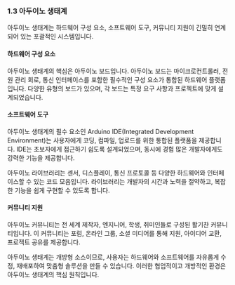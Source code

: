 ### 1.3 아두이노 생태계

아두이노 생태계는 하드웨어 구성 요소, 소프트웨어 도구, 커뮤니티 지원이 긴밀히 연계되어 있는 포괄적인 시스템입니다.

#### 하드웨어 구성 요소

아두이노 생태계의 핵심은 아두이노 보드입니다. 아두이노 보드는 마이크로컨트롤러, 전원 관리 회로, 통신 인터페이스를 포함한 필수적인 구성 요소가 통합된 하드웨어 플랫폼입니다. 다양한 유형의 보드가 있으며, 각 보드는 특정 요구 사항과 프로젝트에 맞게 설계되었습니다.

#### 소프트웨어 도구

아두이노 생태계의 필수 요소인 Arduino IDE(Integrated Development Environment)는 사용자에게 코딩, 컴파일, 업로드를 위한 통합된 플랫폼을 제공합니다. IDE는 초보자에게 접근하기 쉽도록 설계되었으며, 동시에 경험 많은 개발자에게도 강력한 기능을 제공합니다.

아두이노 라이브러리는 센서, 디스플레이, 통신 프로토콜 등 다양한 하드웨어와 인터페이스할 수 있는 코드 모음입니다. 라이브러리는 개발자의 시간과 노력을 절약하고, 복잡한 기능을 쉽게 구현할 수 있도록 합니다.

#### 커뮤니티 지원

아두이노 커뮤니티는 전 세계 제작자, 엔지니어, 학생, 취미인들로 구성된 활기찬 커뮤니티입니다. 이 커뮤니티는 포럼, 온라인 그룹, 소셜 미디어를 통해 지원, 아이디어 교환, 프로젝트 공유를 제공합니다.

아두이노 생태계는 개방형 소스이므로, 사용자는 하드웨어와 소프트웨어를 자유롭게 수정, 재배포하여 맞춤형 솔루션을 만들 수 있습니다. 이러한 협업적이고 개방적인 환경은 아두이노 생태계의 핵심 원칙입니다.